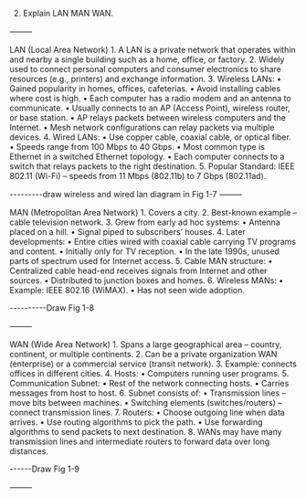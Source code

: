 2. Explain LAN MAN WAN.

⸻

LAN (Local Area Network) 1. A LAN is a private network that operates within and nearby a single building such as a home, office, or factory. 2. Widely used to connect personal computers and consumer electronics to share resources (e.g., printers) and exchange information. 3. Wireless LANs:
• Gained popularity in homes, offices, cafeterias.
• Avoid installing cables where cost is high.
• Each computer has a radio modem and an antenna to communicate.
• Usually connects to an AP (Access Point), wireless router, or base station.
• AP relays packets between wireless computers and the Internet.
• Mesh network configurations can relay packets via multiple devices. 4. Wired LANs:
• Use copper cable, coaxial cable, or optical fiber.
• Speeds range from 100 Mbps to 40 Gbps.
• Most common type is Ethernet in a switched Ethernet topology.
• Each computer connects to a switch that relays packets to the right destination. 5. Popular Standard: IEEE 802.11 (Wi-Fi) – speeds from 11 Mbps (802.11b) to 7 Gbps (802.11ad).

---------draw wireless and wired lan diagram in Fig 1-7
⸻

MAN (Metropolitan Area Network) 1. Covers a city. 2. Best-known example – cable television network. 3. Grew from early ad hoc systems:
• Antenna placed on a hill.
• Signal piped to subscribers’ houses. 4. Later developments:
• Entire cities wired with coaxial cable carrying TV programs and content.
• Initially only for TV reception.
• In the late 1990s, unused parts of spectrum used for Internet access. 5. Cable MAN structure:
• Centralized cable head-end receives signals from Internet and other sources.
• Distributed to junction boxes and homes. 6. Wireless MANs:
• Example: IEEE 802.16 (WiMAX).
• Has not seen wide adoption.

----------Draw Fig 1-8

⸻

WAN (Wide Area Network) 1. Spans a large geographical area – country, continent, or multiple continents. 2. Can be a private organization WAN (enterprise) or a commercial service (transit network). 3. Example: connects offices in different cities. 4. Hosts:
• Computers running user programs. 5. Communication Subnet:
• Rest of the network connecting hosts.
• Carries messages from host to host. 6. Subnet consists of:
• Transmission lines – move bits between machines.
• Switching elements (switches/routers) – connect transmission lines. 7. Routers:
• Choose outgoing line when data arrives.
• Use routing algorithms to pick the path.
• Use forwarding algorithms to send packets to next destination. 8. WANs may have many transmission lines and intermediate routers to forward data over long distances.

------Draw Fig 1-9

⸻
